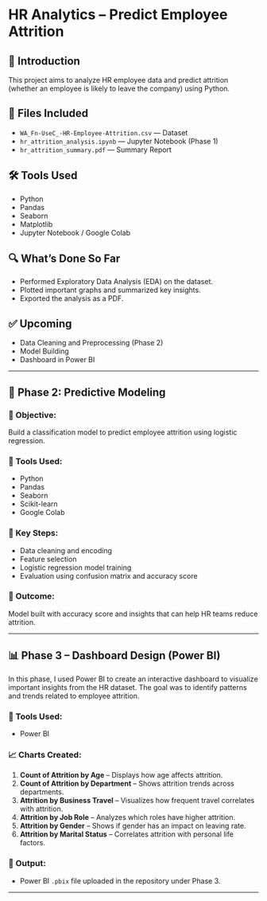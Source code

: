 # HR Analytics – Predict Employee Attrition

## 📄 Introduction
This project aims to analyze HR employee data and predict attrition (whether an employee is likely to leave the company) using Python.

## 📁 Files Included
- `WA_Fn-UseC_-HR-Employee-Attrition.csv` — Dataset
- `hr_attrition_analysis.ipynb` — Jupyter Notebook (Phase 1)
- `hr_attrition_summary.pdf` — Summary Report

## 🛠️ Tools Used
- Python
- Pandas
- Seaborn
- Matplotlib
- Jupyter Notebook / Google Colab

## 🔍 What’s Done So Far
- Performed Exploratory Data Analysis (EDA) on the dataset.
- Plotted important graphs and summarized key insights.
- Exported the analysis as a PDF.

## ✅ Upcoming
- Data Cleaning and Preprocessing (Phase 2)
- Model Building
- Dashboard in Power BI



---

## 🚀 Phase 2: Predictive Modeling

### 🔸 Objective:
Build a classification model to predict employee attrition using logistic regression.

### 🔸 Tools Used:
- Python
- Pandas
- Seaborn
- Scikit-learn
- Google Colab

### 🔸 Key Steps:
- Data cleaning and encoding
- Feature selection
- Logistic regression model training
- Evaluation using confusion matrix and accuracy score

### 🔸 Outcome:
Model built with accuracy score and insights that can help HR teams reduce attrition.



---

## 📊 Phase 3 – Dashboard Design (Power BI)

In this phase, I used Power BI to create an interactive dashboard to visualize important insights from the HR dataset. The goal was to identify patterns and trends related to employee attrition.

### 🔧 Tools Used:
- Power BI

### 📈 Charts Created:
1. **Count of Attrition by Age** – Displays how age affects attrition.
2. **Count of Attrition by Department** – Shows attrition trends across departments.
3. **Attrition by Business Travel** – Visualizes how frequent travel correlates with attrition.
4. **Attrition by Job Role** – Analyzes which roles have higher attrition.
5. **Attrition by Gender** – Shows if gender has an impact on leaving rate.
6. **Attrition by Marital Status** – Correlates attrition with personal life factors.

### 📌 Output:
- Power BI `.pbix` file uploaded in the repository under Phase 3.

---

